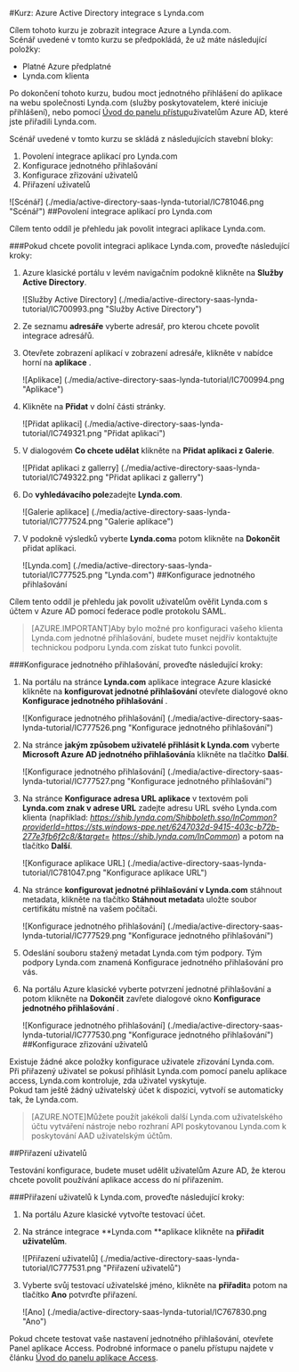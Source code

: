 <properties 
    pageTitle="Kurz: Azure Active Directory integrace s Lynda.com | Microsoft Azure" 
    description="Naučte se používat Lynda.com s Azure Active Directory povolit jednotné přihlašování, automatické vytváření a další!" 
    services="active-directory" 
    authors="jeevansd"  
    documentationCenter="na" 
    manager="femila"/>
<tags 
    ms.service="active-directory" 
    ms.devlang="na" 
    ms.topic="article" 
    ms.tgt_pltfrm="na" 
    ms.workload="identity" 
    ms.date="09/29/2016" 
    ms.author="jeedes" />

#<a name="tutorial-azure-active-directory-integration-with-lyndacom"></a>Kurz: Azure Active Directory integrace s Lynda.com
  
Cílem tohoto kurzu je zobrazit integrace Azure a Lynda.com.  
Scénář uvedené v tomto kurzu se předpokládá, že už máte následující položky:

-   Platné Azure předplatné
-   Lynda.com klienta
  
Po dokončení tohoto kurzu, budou moct jednotného přihlášení do aplikace na webu společnosti Lynda.com (služby poskytovatelem, které iniciuje přihlášení), nebo pomocí [Úvod do panelu přístup](active-directory-saas-access-panel-introduction.md)uživatelům Azure AD, které jste přiřadili Lynda.com.
  
Scénář uvedené v tomto kurzu se skládá z následujících stavební bloky:

1.  Povolení integrace aplikací pro Lynda.com
2.  Konfigurace jednotného přihlašování
3.  Konfigurace zřizování uživatelů
4.  Přiřazení uživatelů

![Scénář] (./media/active-directory-saas-lynda-tutorial/IC781046.png "Scénář")
##<a name="enabling-the-application-integration-for-lyndacom"></a>Povolení integrace aplikací pro Lynda.com
  
Cílem tento oddíl je přehledu jak povolit integraci aplikace Lynda.com.

###<a name="to-enable-the-application-integration-for-lyndacom-perform-the-following-steps"></a>Pokud chcete povolit integraci aplikace Lynda.com, proveďte následující kroky:

1.  Azure klasické portálu v levém navigačním podokně klikněte na **Služby Active Directory**.

    ![Služby Active Directory] (./media/active-directory-saas-lynda-tutorial/IC700993.png "Služby Active Directory")

2.  Ze seznamu **adresáře** vyberte adresář, pro kterou chcete povolit integrace adresářů.

3.  Otevřete zobrazení aplikací v zobrazení adresáře, klikněte v nabídce horní na **aplikace** .

    ![Aplikace] (./media/active-directory-saas-lynda-tutorial/IC700994.png "Aplikace")

4.  Klikněte na **Přidat** v dolní části stránky.

    ![Přidat aplikaci] (./media/active-directory-saas-lynda-tutorial/IC749321.png "Přidat aplikaci")

5.  V dialogovém **Co chcete udělat** klikněte na **Přidat aplikaci z Galerie**.

    ![Přidat aplikaci z gallerry] (./media/active-directory-saas-lynda-tutorial/IC749322.png "Přidat aplikaci z gallerry")

6.  Do **vyhledávacího pole**zadejte **Lynda.com**.

    ![Galerie aplikace] (./media/active-directory-saas-lynda-tutorial/IC777524.png "Galerie aplikace")

7.  V podokně výsledků vyberte **Lynda.com**a potom klikněte na **Dokončit** přidat aplikaci.

    ![Lynda.com] (./media/active-directory-saas-lynda-tutorial/IC777525.png "Lynda.com")
##<a name="configuring-single-sign-on"></a>Konfigurace jednotného přihlašování
  
Cílem tento oddíl je přehledu jak povolit uživatelům ověřit Lynda.com s účtem v Azure AD pomocí federace podle protokolu SAML.

>[AZURE.IMPORTANT]Aby bylo možné pro konfiguraci vašeho klienta Lynda.com jednotné přihlašování, budete muset nejdřív kontaktujte technickou podporu Lynda.com získat tuto funkci povolit.

###<a name="to-configure-single-sign-on-perform-the-following-steps"></a>Konfigurace jednotného přihlašování, proveďte následující kroky:

1.  Na portálu na stránce **Lynda.com** aplikace integrace Azure klasické klikněte na **konfigurovat jednotné přihlašování** otevřete dialogové okno **Konfigurace jednotného přihlašování** .

    ![Konfigurace jednotného přihlašování] (./media/active-directory-saas-lynda-tutorial/IC777526.png "Konfigurace jednotného přihlašování")

2.  Na stránce **jakým způsobem uživatelé přihlásit k Lynda.com** vyberte **Microsoft Azure AD jednotného přihlašování**a klikněte na tlačítko **Další**.

    ![Konfigurace jednotného přihlašování] (./media/active-directory-saas-lynda-tutorial/IC777527.png "Konfigurace jednotného přihlašování")

3.  Na stránce **Konfigurace adresa URL aplikace** v textovém poli **Lynda.com znak v adrese URL** zadejte adresu URL svého Lynda.com klienta (například: *https://shib.lynda.com/Shibboleth.sso/InCommon?providerId=https://sts.windows-ppe.net/6247032d-9415-403c-b72b-277e3fb6f2c8/&target= https://shib.lynda.com/InCommon*) a potom na tlačítko **Další**.

    ![Konfigurace aplikace URL] (./media/active-directory-saas-lynda-tutorial/IC781047.png "Konfigurace aplikace URL")

4.  Na stránce **konfigurovat jednotné přihlašování v Lynda.com** stáhnout metadata, klikněte na tlačítko **Stáhnout metadat**a uložte soubor certifikátu místně na vašem počítači.

    ![Konfigurace jednotného přihlašování] (./media/active-directory-saas-lynda-tutorial/IC777529.png "Konfigurace jednotného přihlašování")

5.  Odeslání souboru stažený metadat Lynda.com tým podpory. Tým podpory Lynda.com znamená Konfigurace jednotného přihlašování pro vás.

6.  Na portálu Azure klasické vyberte potvrzení jednotné přihlašování a potom klikněte na **Dokončit** zavřete dialogové okno **Konfigurace jednotného přihlašování** .

    ![Konfigurace jednotného přihlašování] (./media/active-directory-saas-lynda-tutorial/IC777530.png "Konfigurace jednotného přihlašování")
##<a name="configuring-user-provisioning"></a>Konfigurace zřizování uživatelů
  
Existuje žádné akce položky konfigurace uživatele zřizování Lynda.com.  
Při přiřazený uživatel se pokusí přihlásit Lynda.com pomocí panelu aplikace access, Lynda.com kontroluje, zda uživatel vyskytuje.  
Pokud tam ještě žádný uživatelský účet k dispozici, vytvoří se automaticky tak, že Lynda.com.

>[AZURE.NOTE]Můžete použít jakékoli další Lynda.com uživatelského účtu vytváření nástroje nebo rozhraní API poskytovanou Lynda.com k poskytování AAD uživatelským účtům.

##<a name="assigning-users"></a>Přiřazení uživatelů
  
Testování konfigurace, budete muset udělit uživatelům Azure AD, že kterou chcete povolit používání aplikace access do ní přiřazením.

###<a name="to-assign-users-to-lyndacom-perform-the-following-steps"></a>Přiřazení uživatelů k Lynda.com, proveďte následující kroky:

1.  Na portálu Azure klasické vytvořte testovací účet.

2.  Na stránce integrace **Lynda.com **aplikace klikněte na **přiřadit uživatelům**.

    ![Přiřazení uživatelů] (./media/active-directory-saas-lynda-tutorial/IC777531.png "Přiřazení uživatelů")

3.  Vyberte svůj testovací uživatelské jméno, klikněte na **přiřadit**a potom na tlačítko **Ano** potvrďte přiřazení.

    ![Ano] (./media/active-directory-saas-lynda-tutorial/IC767830.png "Ano")
  
Pokud chcete testovat vaše nastavení jednotného přihlašování, otevřete Panel aplikace Access. Podrobné informace o panelu přístupu najdete v článku [Úvod do panelu aplikace Access](active-directory-saas-access-panel-introduction.md).